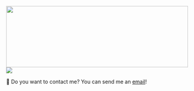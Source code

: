 
<p>
  <img align="left" width="490" height="165" src="https://github-readme-stats.vercel.app/api?username=dengt8&show_icons=true&hide_border=false&line_height=20&title_color=f69673&icon_color=1b93c9&show_owner=true"/>

<img src="http://views.whatilearened.today/views/github/dengt8/views.svg"/>

<p>
  🔗 Do you want to contact me? You can send me an <a href="mailto:dengt17@gmail.com?">email</a>!
</p><br/>
